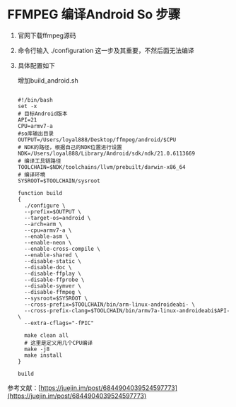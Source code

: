 # FFMPEG 编译Android So 步骤

1. 官网下载ffmpeg源码

2. 命令行输入 ./configuration 这一步及其重要，不然后面无法编译

3. 具体配置如下
   
   增加build_android.sh
   
   ```
   
   #!/bin/bash
   set -x
   # 目标Android版本
   API=21
   CPU=armv7-a
   #so库输出目录
   OUTPUT=/Users/loyal888/Desktop/ffmpeg/android/$CPU
   # NDK的路径，根据自己的NDK位置进行设置
   NDK=/Users/loyal888/Library/Android/sdk/ndk/21.0.6113669
   # 编译工具链路径
   TOOLCHAIN=$NDK/toolchains/llvm/prebuilt/darwin-x86_64
   # 编译环境
   SYSROOT=$TOOLCHAIN/sysroot
   
   function build
   {
     ./configure \
     --prefix=$OUTPUT \
     --target-os=android \
     --arch=arm \
     --cpu=armv7-a \
     --enable-asm \
     --enable-neon \
     --enable-cross-compile \
     --enable-shared \
     --disable-static \
     --disable-doc \
     --disable-ffplay \
     --disable-ffprobe \
     --disable-symver \
     --disable-ffmpeg \
     --sysroot=$SYSROOT \
     --cross-prefix=$TOOLCHAIN/bin/arm-linux-androideabi- \
     --cross-prefix-clang=$TOOLCHAIN/bin/armv7a-linux-androideabi$API- \
     --extra-cflags="-fPIC"
   
     make clean all
     # 这里是定义用几个CPU编译
     make -j8
     make install
   }
   
   build
   ```

参考文献：[https://juejin.im/post/6844904039524597773](https://juejin.im/post/6844904039524597773)


